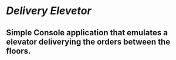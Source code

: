 # *Delivery Elevetor*

## Simple Console application that emulates a elevator deliverying the orders between the floors.

